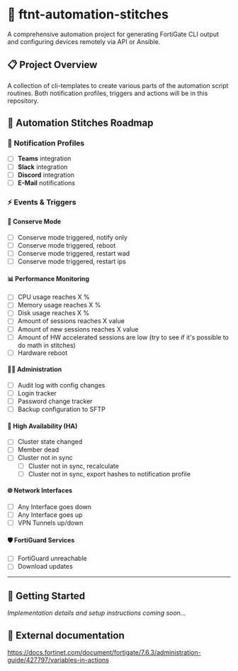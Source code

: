 # 🔗 ftnt-automation-stitches

A comprehensive automation project for generating FortiGate CLI output and configuring devices remotely via API or Ansible.

## 📋 Project Overview

A collection of cli-templates to create various parts of the automation script routines. Both notification profiles, triggers and actions will be in this repository. 

## 🎯 Automation Stitches Roadmap

### 📢 Notification Profiles

- [ ] **Teams** integration
- [ ] **Slack** integration  
- [ ] **Discord** integration
- [ ] **E-Mail** notifications

### ⚡ Events & Triggers

#### 🚨 Conserve Mode
- [ ] Conserve mode triggered, notify only
- [ ] Conserve mode triggered, reboot
- [ ] Conserve mode triggered, restart wad
- [ ] Conserve mode triggered, restart ips

#### 📊 Performance Monitoring
- [ ] CPU usage reaches X %
- [ ] Memory usage reaches X %
- [ ] Disk usage reaches X %
- [ ] Amount of sessions reaches X value
- [ ] Amount of new sessions reaches X value
- [ ] Amount of HW accelerated sessions are low (try to see if it's possible to do math in stitches)
- [ ] Hardware reboot

#### 👨‍💼 Administration
- [ ] Audit log with config changes
- [ ] Login tracker
- [ ] Password change tracker
- [ ] Backup configuration to SFTP

#### 🔄 High Availability (HA)
- [ ] Cluster state changed
- [ ] Member dead
- [ ] Cluster not in sync
  - [ ] Cluster not in sync, recalculate
  - [ ] Cluster not in sync, export hashes to notification profile

#### 🌐 Network Interfaces
- [ ] Any Interface goes down
- [ ] Any Interface goes up
- [ ] VPN Tunnels up/down

#### 🛡️ FortiGuard Services
- [ ] FortiGuard unreachable
- [ ] Download updates

---

## 🚀 Getting Started

*Implementation details and setup instructions coming soon...*

## 📝 External documentation

https://docs.fortinet.com/document/fortigate/7.6.3/administration-guide/427797/variables-in-actions
